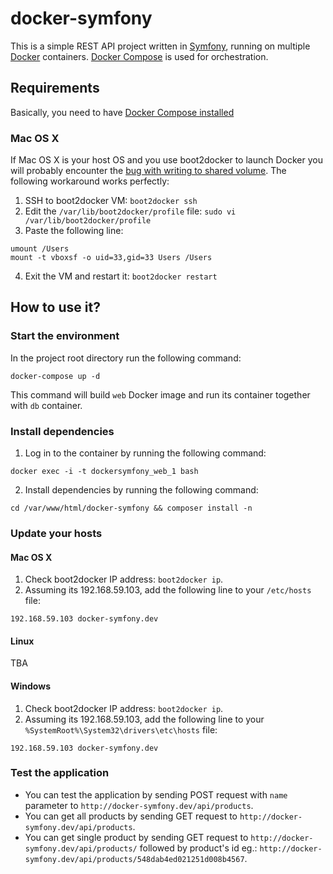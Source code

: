 # docker-symfony

This is a simple REST API project written in [Symfony](http://symfony.com/), running on multiple
[Docker](http://www.docker.com/) containers. [Docker Compose](http://docs.docker.com/compose/)
is used for orchestration.

## Requirements

Basically, you need to have [Docker Compose installed](http://docs.docker.com/compose/#installation-and-set-up)

### Mac OS X
If Mac OS X is your host OS and you use boot2docker to launch Docker you will probably encounter the [bug with writing
to shared volume](https://github.com/boot2docker/boot2docker/issues/581). The following workaround works perfectly:

1. SSH to boot2docker VM: `boot2docker ssh`
2. Edit the `/var/lib/boot2docker/profile` file: `sudo vi /var/lib/boot2docker/profile`
3. Paste the following line:
```
umount /Users
mount -t vboxsf -o uid=33,gid=33 Users /Users
```
4. Exit the VM and restart it: `boot2docker restart`

## How to use it?

### Start the environment

In the project root directory run the following command:

```
docker-compose up -d
```

This command will build `web` Docker image and run its container together with `db` container.

### Install dependencies

1. Log in to the container by running the following command:

```
docker exec -i -t dockersymfony_web_1 bash
```

2. Install dependencies by running the following command:
```
cd /var/www/html/docker-symfony && composer install -n
```

### Update your hosts

#### Mac OS X

1. Check boot2docker IP address: `boot2docker ip`.
2. Assuming its 192.168.59.103, add the following line to your `/etc/hosts` file:

```
192.168.59.103 docker-symfony.dev
```

#### Linux

TBA

#### Windows

1. Check boot2docker IP address: `boot2docker ip`.
2. Assuming its 192.168.59.103, add the following line to your `%SystemRoot%\System32\drivers\etc\hosts` file:

```
192.168.59.103 docker-symfony.dev
```

### Test the application

- You can test the application by sending POST request with `name` parameter to `http://docker-symfony.dev/api/products`.
- You can get all products by sending GET request to `http://docker-symfony.dev/api/products`.
- You can get single product by sending GET request to `http://docker-symfony.dev/api/products/` followed by product's
id eg.: `http://docker-symfony.dev/api/products/548dab4ed021251d008b4567`.
